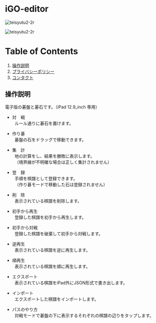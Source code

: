 # iGO-editor
![teisyutu2-2r](https://user-images.githubusercontent.com/55012754/65386520-b93adc80-dd77-11e9-9d2e-220e9f3eb84f.gif)

![teisyutu2-2r](https://github.com/yoshio-konosu/igo-editor/assets/55012754/9d816f21-4214-4d27-8875-12b0376ceaaf
)

# Table of Contents
1. [操作説明](#操作説明)
2. [プライバシーポリシー](https://yoshio-konosu.github.io/igo-editor/)
3. [コンタクト](mailto:y.konosu.igoeditor@gmail.com)

## 操作説明
 電子版の碁盤と碁石です。（iPad 12.9_inch 専用）
  
+ 対　戦  
&nbsp; ルール通りに碁石を置けます。  
  
+ 作り碁  
&nbsp; 碁盤の石をドラッグで移動できます。  
  
+ 集　計  
&nbsp; 地の計算をし、結果を勝敗に表示します。  
&nbsp; （境界線が不明確な場合は正しく集計されません）  
  
+ 登　録  
&nbsp; 手順を棋譜として登録できます。  
&nbsp; （作り碁モードで移動した石は登録されません）  
  
+ 削　除  
&nbsp; 表示されている棋譜を削除します。
  
+ 初手から再生  
&nbsp; 登録した棋譜を初手から再生します。
  
+ 初手から対戦  
&nbsp; 登録した棋譜を破棄して初手から対戦します。
  
+ 逆再生  
&nbsp; 表示されている棋譜を逆に再生します。
  
+ 順再生  
&nbsp; 表示されている棋譜を順に再生します。
  
+ エクスポート  
&nbsp; 表示されている棋譜をiPad外にJSON形式で書き出します。
  
+ インポート  
&nbsp; エクスポートした棋譜をインポートします。
  
+ パスのやり方  
&nbsp; 対戦モードで碁盤の下に表示するそれぞれの棋譜の辺りをタップします。
   



